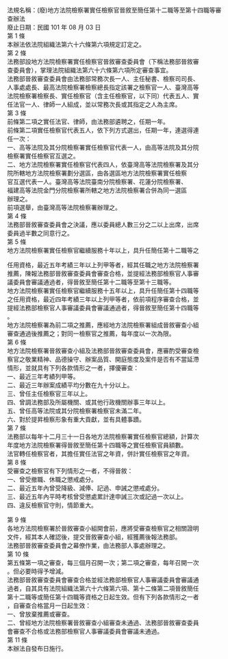 法規名稱：(廢)地方法院檢察署實任檢察官晉敘至簡任第十二職等至第十四職等審查辦法  
廢止日期：民國 101 年 08 月 03 日  
第 1 條  
本辦法依法院組織法第六十六條第六項規定訂定之。  
第 2 條  
法務部設地方法院檢察署實任檢察官晉敘審查委員會（下稱法務部晉敘審  
查委員會），掌理法院組織法第六十六條第六項所定審查事宜。  
法務部晉敘審查委員會由法務部常務次長一人、主任秘書、檢察司司長、  
人事處處長、最高法院檢察署檢察總長指定該署之檢察官一人、臺灣高等  
法院檢察署檢察長、實任檢察官（含主任檢察官，以下同）代表五人、實  
任法官一人、律師一人組成，並以常務次長或其指定之人為主席。  
第 3 條  
前條第二項之實任法官、律師，由法務部遴聘之，任期一年。  
前條第二項實任檢察官代表五人，依下列方式選出，任期一年，連選得連  
任一次：  
一、高等法院及其分院檢察署實任檢察官代表一人，由高等法院及其分院  
檢察署實任檢察官互選之。  
二、地方法院檢察署實任檢察官代表四人，依臺灣高等法院檢察署及其分  
院所轄地方法院檢察署劃分選區，由各選區地方法院檢察署實任檢察  
官互選代表一人。臺灣高等法院臺南分院檢察署、花蓮分院檢察署、  
福建高等法院金門分院檢察署所轄之地方法院檢察署合併為同一選區  
辦理之。  
前項選舉，由臺灣高等法院檢察署辦理之。  
第 4 條  
法務部晉敘審查委員會之決議，應以委員總人數三分之二以上出席，出席  
委員過半數之同意行之。  
第 5 條  
地方法院檢察署實任檢察官繼續服務十年以上，具升任簡任第十二職等之  


任用資格，最近五年考績三年以上列甲等者，經其任職之地方法院檢察署  
推薦，陳報法務部晉敘審查委員會審查合格，並提經法務部檢察官人事審  
議委員會審議通過者，得晉敘至簡任第十二職等至第十三職等。  
地方法院檢察署實任檢察官繼續服務十五年以上，具升任簡任第十四職等  
之任用資格，最近四年考績三年以上列甲等者，依前項程序審查合格，並  
提經法務部檢察官人事審議委員會審議通過者，得晉敘至簡任第十四職等  
。  
地方法院檢察署為前二項之推薦，應經地方法院檢察署組成晉敘審查小組  
審查通過後推薦之；對同一檢察官之推薦，每年度以一次為限。  
第 6 條  
地方法院檢察署晉敘審查小組及法務部晉敘審查委員會，應審酌受審查檢  
察官之敬業精神、品德操守、辦案品質、開庭態度及案件是否有不當延滯  
情形，並就具有下列各款情形之一者，擇優審查：  
一、最近三年考績列甲等。  
二、最近三年辦案成績平均分數在九十分以上。  
三、曾任主任檢察官三年以上。  
四、曾調法務部及所屬機關、或其他行政機關辦事三年以上。  
五、曾任高等法院或其分院檢察署檢察官未滿二年。  
六、對於提昇檢察形象有重大貢獻，並有具體事蹟。  
第 7 條  
法務部以每年十二月三十一日各地方法院檢察署實任檢察官總額，計算次  
年度地方法院檢察署得晉敘至簡任第十四職等之實任檢察官員額數。  
法官轉任檢察官者，其擔任實任法官之年資，併計實任檢察官之年資。  
第 8 條  
受審查之檢察官有下列情形之一者，不得晉敘：  
一、曾受撤職、休職之懲戒處分。  
二、最近五年內曾受降級、減俸、記過、申誡之懲戒處分。  
三、最近五年內平時考核曾受懲處累計達申誡三次或記過一次以上。  
四、違反檢察官守則，情節重大。  


第 9 條  
各地方法院檢察署於晉敘審查小組開會前，應將受審查檢察官之相關證明  
文件，經其本人確認後，提交晉敘審查小組，經獲薦後報法務部。  
法務部晉敘審查委員會之幕僚作業，由法務部人事處辦理之。  
第 10 條  
第五條第一項之審查，每三個月召開一次；第二項之審查，每年召開一次  
。但必要時得予增減。  
法務部晉敘審查委員會審查合格並經法務部檢察官人事審議委員會審議通  
過者，自其具有法院組織法第六十六條第六項、第十二條第二項晉敘簡任  
第十二職等或簡任第十四職等資格之日起生效。但有下列各款情形之一者  
，自審查合格當月一日起生效：  
一、曾放棄推薦或審查。  
二、曾經地方法院檢察署晉敘審查小組審查未通過、法務部晉敘審查委員  
會審查不合格或法務部檢察官人事審議委員會審議未通過。  
第 11 條  
本辦法自發布日施行。  


